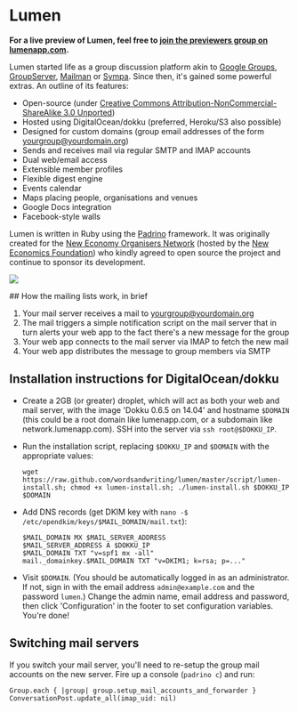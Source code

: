 # Lumen

**For a live preview of Lumen, feel free to [join the previewers group on lumenapp.com](http://www.lumenapp.com/groups/previewers).**

Lumen started life as a group discussion platform akin to [Google Groups](http://groups.google.com), [GroupServer](http://groupserver.org/), 
[Mailman](http://www.list.org/) or [Sympa](http://www.sympa.org/). Since then, it's gained some powerful extras. An outline of its features:

* Open-source (under [Creative Commons Attribution-NonCommercial-ShareAlike 3.0 Unported](http://creativecommons.org/licenses/by-nc-sa/3.0/))
* Hosted using DigitalOcean/dokku (preferred, Heroku/S3 also possible)
* Designed for custom domains (group email addresses of the form yourgroup@yourdomain.org)
* Sends and receives mail via regular SMTP and IMAP accounts
* Dual web/email access
* Extensible member profiles
* Flexible digest engine
* Events calendar
* Maps placing people, organisations and venues
* Google Docs integration
* Facebook-style walls

Lumen is written in Ruby using the [Padrino](http://padrinorb.com/) framework. It was originally created for the [New Economy Organisers Network](http://neweconomyorganisersnetwork.org/) (hosted by the [New Economics Foundation](http://neweconomics.org/)) who kindly agreed to open source the project and continue to sponsor its development.

[<img src="http://wordsandwriting.github.io/lumen/images/neon.png">](http://wordsandwriting.github.io/lumen/images/neon.png)

## How the mailing lists work, in brief

1. Your mail server receives a mail to yourgroup@yourdomain.org
2. The mail triggers a simple notification script on the mail server that in turn alerts your web app to the fact there's a new message for the group
3. Your web app connects to the mail server via IMAP to fetch the new mail
4. Your web app distributes the message to group members via SMTP

## Installation instructions for DigitalOcean/dokku

* Create a 2GB (or greater) droplet, which will act as both your web and mail server, with the image 'Dokku 0.6.5 on 14.04' and hostname `$DOMAIN` (this could be a root domain like lumenapp.com, or a subdomain like network.lumenapp.com). SSH into the server via `ssh root@$DOKKU_IP`.

* Run the installation script, replacing `$DOKKU_IP` and `$DOMAIN` with the appropriate values:
  ```
  wget https://raw.github.com/wordsandwriting/lumen/master/script/lumen-install.sh; chmod +x lumen-install.sh; ./lumen-install.sh $DOKKU_IP $DOMAIN
  ```

* Add DNS records (get DKIM key with `nano -$ /etc/opendkim/keys/$MAIL_DOMAIN/mail.txt`):
  ```
  $MAIL_DOMAIN MX $MAIL_SERVER_ADDRESS   
  $MAIL_SERVER_ADDRESS A $DOKKU_IP  
  $MAIL_DOMAIN TXT "v=spf1 mx -all"  
  mail._domainkey.$MAIL_DOMAIN TXT "v=DKIM1; k=rsa; p=..."
  ```

* Visit `$DOMAIN`. (You should be automatically logged in as an administrator. If not, sign in with the email address `admin@example.com` and the password `lumen`.) Change the admin name, email address and password, then click 'Configuration' in the footer to set configuration variables. You're done!

## Switching mail servers

If you switch your mail server, you'll need to re-setup the group mail accounts on the new server. Fire up a console (`padrino c`) and run:
```
Group.each { |group| group.setup_mail_accounts_and_forwarder }
ConversationPost.update_all(imap_uid: nil)
```
